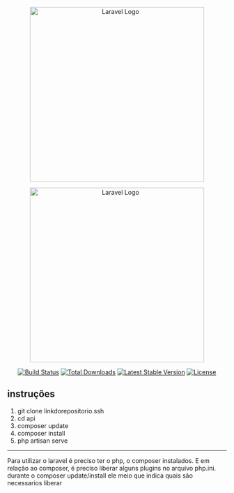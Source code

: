 <p align="center"><a href="https://laravel.com" target="_blank"><img src="https://raw.githubusercontent.com/laravel/art/master/logo-lockup/5%20SVG/2%20CMYK/1%20Full%20Color/laravel-logolockup-cmyk-red.svg" width="400" alt="Laravel Logo"></a></p>
<p align="center"><a href="https://laravel.com" target="_blank"><img src="https://lh3.googleusercontent.com/p/AF1QipMrbkI-94GMJPMxjNzbbuIOpHg6JqcYs_A3FnGl=s680-w680-h510" width="400" alt="Laravel Logo"></a></p>

<p align="center">
<a href="https://github.com/laravel/framework/actions"><img src="https://github.com/laravel/framework/workflows/tests/badge.svg" alt="Build Status"></a>
<a href="https://packagist.org/packages/laravel/framework"><img src="https://img.shields.io/packagist/dt/laravel/framework" alt="Total Downloads"></a>
<a href="https://packagist.org/packages/laravel/framework"><img src="https://img.shields.io/packagist/v/laravel/framework" alt="Latest Stable Version"></a>
<a href="https://packagist.org/packages/laravel/framework"><img src="https://img.shields.io/packagist/l/laravel/framework" alt="License"></a>
</p>

## instruções

<ol>
    <li>
        git clone linkdorepositorio.ssh
    </li>
    <li>
        cd api
    </li>
    <li>
        composer update
    </li>
    <li>
        composer install
    </li>
    <li>
        php artisan serve
    </li>
</ol>
<hr>
<p>
    Para utilizar o laravel é preciso ter o php, o composer instalados. E em relação ao composer, é preciso liberar alguns plugins no arquivo php.ini. durante o composer update/install ele meio que indica quais são necessarios liberar
</p>


